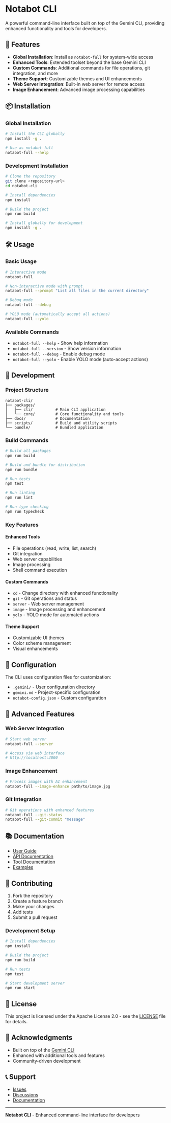 # Notabot CLI

A powerful command-line interface built on top of the Gemini CLI, providing enhanced functionality and tools for developers.

## 🚀 Features

- **Global Installation**: Install as `notabot-full` for system-wide access
- **Enhanced Tools**: Extended toolset beyond the base Gemini CLI
- **Custom Commands**: Additional commands for file operations, git integration, and more
- **Theme Support**: Customizable themes and UI enhancements
- **Web Server Integration**: Built-in web server for remote access
- **Image Enhancement**: Advanced image processing capabilities

## 📦 Installation

### Global Installation

```bash
# Install the CLI globally
npm install -g .

# Use as notabot-full
notabot-full --help
```

### Development Installation

```bash
# Clone the repository
git clone <repository-url>
cd notabot-cli

# Install dependencies
npm install

# Build the project
npm run build

# Install globally for development
npm install -g .
```

## 🛠️ Usage

### Basic Usage

```bash
# Interactive mode
notabot-full

# Non-interactive mode with prompt
notabot-full --prompt "List all files in the current directory"

# Debug mode
notabot-full --debug

# YOLO mode (automatically accept all actions)
notabot-full --yolo
```

### Available Commands

- `notabot-full --help` - Show help information
- `notabot-full --version` - Show version information
- `notabot-full --debug` - Enable debug mode
- `notabot-full --yolo` - Enable YOLO mode (auto-accept actions)

## 🔧 Development

### Project Structure

```
notabot-cli/
├── packages/
│   ├── cli/          # Main CLI application
│   └── core/         # Core functionality and tools
├── docs/             # Documentation
├── scripts/          # Build and utility scripts
└── bundle/           # Bundled application
```

### Build Commands

```bash
# Build all packages
npm run build

# Build and bundle for distribution
npm run bundle

# Run tests
npm test

# Run linting
npm run lint

# Run type checking
npm run typecheck
```

### Key Features

#### Enhanced Tools
- File operations (read, write, list, search)
- Git integration
- Web server capabilities
- Image processing
- Shell command execution

#### Custom Commands
- `cd` - Change directory with enhanced functionality
- `git` - Git operations and status
- `server` - Web server management
- `image` - Image processing and enhancement
- `yolo` - YOLO mode for automated actions

#### Theme Support
- Customizable UI themes
- Color scheme management
- Visual enhancements

## 🔧 Configuration

The CLI uses configuration files for customization:

- `.gemini/` - User configuration directory
- `gemini.md` - Project-specific configuration
- `notabot-config.json` - Custom configuration

## 🚀 Advanced Features

### Web Server Integration
```bash
# Start web server
notabot-full --server

# Access via web interface
# http://localhost:3000
```

### Image Enhancement
```bash
# Process images with AI enhancement
notabot-full --image-enhance path/to/image.jpg
```

### Git Integration
```bash
# Git operations with enhanced features
notabot-full --git-status
notabot-full --git-commit "message"
```

## 📚 Documentation

- [User Guide](docs/README.md)
- [API Documentation](docs/core/)
- [Tool Documentation](docs/tools/)
- [Examples](docs/examples/)

## 🤝 Contributing

1. Fork the repository
2. Create a feature branch
3. Make your changes
4. Add tests
5. Submit a pull request

### Development Setup

```bash
# Install dependencies
npm install

# Build the project
npm run build

# Run tests
npm test

# Start development server
npm run start
```

## 📄 License

This project is licensed under the Apache License 2.0 - see the [LICENSE](LICENSE) file for details.

## 🙏 Acknowledgments

- Built on top of the [Gemini CLI](https://github.com/google-gemini/gemini-cli)
- Enhanced with additional tools and features
- Community-driven development

## 📞 Support

- [Issues](https://github.com/your-org/notabot-cli/issues)
- [Discussions](https://github.com/your-org/notabot-cli/discussions)
- [Documentation](docs/)

---

**Notabot CLI** - Enhanced command-line interface for developers 
